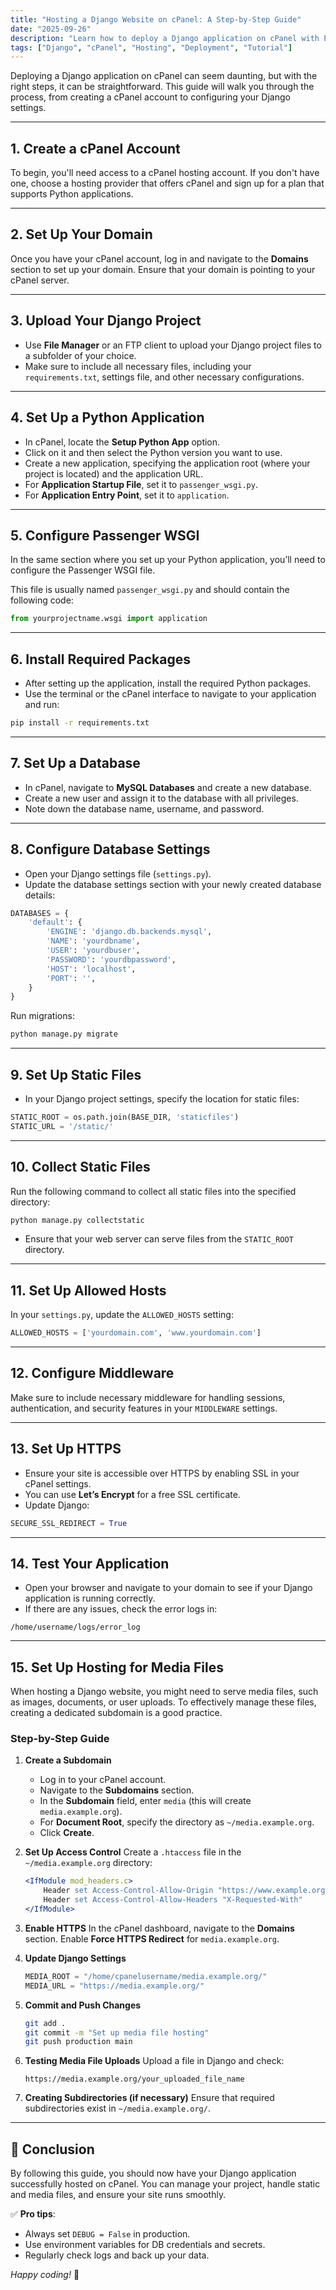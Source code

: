 ```yaml
---
title: "Hosting a Django Website on cPanel: A Step-by-Step Guide"
date: "2025-09-26"
description: "Learn how to deploy a Django application on cPanel with Passenger WSGI, static and media file setup, database configuration, and HTTPS."
tags: ["Django", "cPanel", "Hosting", "Deployment", "Tutorial"]
---
```


Deploying a Django application on cPanel can seem daunting, but with the right steps, it can be straightforward. This guide will walk you through the process, from creating a cPanel account to configuring your Django settings.

---

## 1. Create a cPanel Account
To begin, you'll need access to a cPanel hosting account. If you don't have one, choose a hosting provider that offers cPanel and sign up for a plan that supports Python applications.

---

## 2. Set Up Your Domain
Once you have your cPanel account, log in and navigate to the **Domains** section to set up your domain. Ensure that your domain is pointing to your cPanel server.

---

## 3. Upload Your Django Project
- Use **File Manager** or an FTP client to upload your Django project files to a subfolder of your choice.  
- Make sure to include all necessary files, including your `requirements.txt`, settings file, and other necessary configurations.

---

## 4. Set Up a Python Application
- In cPanel, locate the **Setup Python App** option.  
- Click on it and then select the Python version you want to use.  
- Create a new application, specifying the application root (where your project is located) and the application URL.  
- For **Application Startup File**, set it to `passenger_wsgi.py`.  
- For **Application Entry Point**, set it to `application`.

---

## 5. Configure Passenger WSGI
In the same section where you set up your Python application, you’ll need to configure the Passenger WSGI file.  

This file is usually named `passenger_wsgi.py` and should contain the following code:

```python
from yourprojectname.wsgi import application
````

---

## 6. Install Required Packages

* After setting up the application, install the required Python packages.
* Use the terminal or the cPanel interface to navigate to your application and run:

```bash
pip install -r requirements.txt
```

---

## 7. Set Up a Database

* In cPanel, navigate to **MySQL Databases** and create a new database.
* Create a new user and assign it to the database with all privileges.
* Note down the database name, username, and password.

---

## 8. Configure Database Settings

* Open your Django settings file (`settings.py`).
* Update the database settings section with your newly created database details:

```python
DATABASES = {
    'default': {
        'ENGINE': 'django.db.backends.mysql',
        'NAME': 'yourdbname',
        'USER': 'yourdbuser',
        'PASSWORD': 'yourdbpassword',
        'HOST': 'localhost',
        'PORT': '',
    }
}
```

Run migrations:

```bash
python manage.py migrate
```

---

## 9. Set Up Static Files

* In your Django project settings, specify the location for static files:

```python
STATIC_ROOT = os.path.join(BASE_DIR, 'staticfiles')
STATIC_URL = '/static/'
```

---

## 10. Collect Static Files

Run the following command to collect all static files into the specified directory:

```bash
python manage.py collectstatic
```

* Ensure that your web server can serve files from the `STATIC_ROOT` directory.

---

## 11. Set Up Allowed Hosts

In your `settings.py`, update the `ALLOWED_HOSTS` setting:

```python
ALLOWED_HOSTS = ['yourdomain.com', 'www.yourdomain.com']
```

---

## 12. Configure Middleware

Make sure to include necessary middleware for handling sessions, authentication, and security features in your `MIDDLEWARE` settings.

---

## 13. Set Up HTTPS

* Ensure your site is accessible over HTTPS by enabling SSL in your cPanel settings.
* You can use **Let’s Encrypt** for a free SSL certificate.
* Update Django:

```python
SECURE_SSL_REDIRECT = True
```

---

## 14. Test Your Application

* Open your browser and navigate to your domain to see if your Django application is running correctly.
* If there are any issues, check the error logs in:

```
/home/username/logs/error_log
```

---

## 15. Set Up Hosting for Media Files

When hosting a Django website, you might need to serve media files, such as images, documents, or user uploads. To effectively manage these files, creating a dedicated subdomain is a good practice.

### Step-by-Step Guide

1. **Create a Subdomain**

   * Log in to your cPanel account.
   * Navigate to the **Subdomains** section.
   * In the **Subdomain** field, enter `media` (this will create `media.example.org`).
   * For **Document Root**, specify the directory as `~/media.example.org`.
   * Click **Create**.

2. **Set Up Access Control**
   Create a `.htaccess` file in the `~/media.example.org` directory:

   ```apache
   <IfModule mod_headers.c>
       Header set Access-Control-Allow-Origin "https://www.example.org"
       Header set Access-Control-Allow-Headers "X-Requested-With"
   </IfModule>
   ```

3. **Enable HTTPS**
   In the cPanel dashboard, navigate to the **Domains** section.
   Enable **Force HTTPS Redirect** for `media.example.org`.

4. **Update Django Settings**

   ```python
   MEDIA_ROOT = "/home/cpanelusername/media.example.org/"
   MEDIA_URL = "https://media.example.org/"
   ```

5. **Commit and Push Changes**

   ```bash
   git add .
   git commit -m "Set up media file hosting"
   git push production main
   ```

6. **Testing Media File Uploads**
   Upload a file in Django and check:

   ```
   https://media.example.org/your_uploaded_file_name
   ```

7. **Creating Subdirectories (if necessary)**
   Ensure that required subdirectories exist in `~/media.example.org/`.

---

## 🎯 Conclusion

By following this guide, you should now have your Django application successfully hosted on cPanel. You can manage your project, handle static and media files, and ensure your site runs smoothly.

✅ **Pro tips**:

* Always set `DEBUG = False` in production.
* Use environment variables for DB credentials and secrets.
* Regularly check logs and back up your data.

*Happy coding!* 🎉
